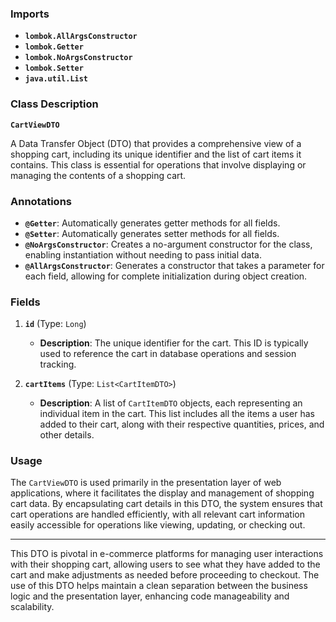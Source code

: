 ### Imports

- **`lombok.AllArgsConstructor`**
- **`lombok.Getter`**
- **`lombok.NoArgsConstructor`**
- **`lombok.Setter`**
- **`java.util.List`**

### Class Description

**`CartViewDTO`**

A Data Transfer Object (DTO) that provides a comprehensive view of a shopping cart, including its unique identifier and the list of cart items it contains. This class is essential for operations that involve displaying or managing the contents of a shopping cart.

### Annotations

- **`@Getter`**: Automatically generates getter methods for all fields.
- **`@Setter`**: Automatically generates setter methods for all fields.
- **`@NoArgsConstructor`**: Creates a no-argument constructor for the class, enabling instantiation without needing to pass initial data.
- **`@AllArgsConstructor`**: Generates a constructor that takes a parameter for each field, allowing for complete initialization during object creation.

### Fields

1. **`id`** (Type: `Long`)
    
    - **Description**: The unique identifier for the cart. This ID is typically used to reference the cart in database operations and session tracking.
2. **`cartItems`** (Type: `List<CartItemDTO>`)
    
    - **Description**: A list of `CartItemDTO` objects, each representing an individual item in the cart. This list includes all the items a user has added to their cart, along with their respective quantities, prices, and other details.

### Usage

The `CartViewDTO` is used primarily in the presentation layer of web applications, where it facilitates the display and management of shopping cart data. By encapsulating cart details in this DTO, the system ensures that cart operations are handled efficiently, with all relevant cart information easily accessible for operations like viewing, updating, or checking out.

---

This DTO is pivotal in e-commerce platforms for managing user interactions with their shopping cart, allowing users to see what they have added to the cart and make adjustments as needed before proceeding to checkout. The use of this DTO helps maintain a clean separation between the business logic and the presentation layer, enhancing code manageability and scalability.
